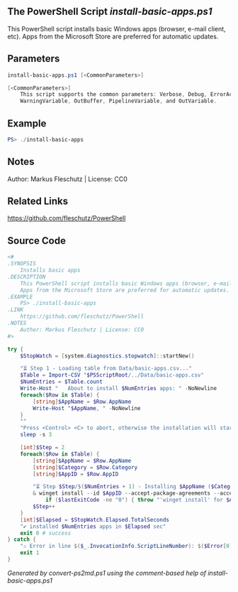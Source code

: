 ## The PowerShell Script *install-basic-apps.ps1*

This PowerShell script installs basic Windows apps (browser, e-mail client, etc).
Apps from the Microsoft Store are preferred for automatic updates.

## Parameters
```powershell
install-basic-apps.ps1 [<CommonParameters>]

[<CommonParameters>]
    This script supports the common parameters: Verbose, Debug, ErrorAction, ErrorVariable, WarningAction, 
    WarningVariable, OutBuffer, PipelineVariable, and OutVariable.
```

## Example
```powershell
PS> ./install-basic-apps

```

## Notes
Author: Markus Fleschutz | License: CC0

## Related Links
https://github.com/fleschutz/PowerShell

## Source Code
```powershell
<#
.SYNOPSIS
	Installs basic apps
.DESCRIPTION
	This PowerShell script installs basic Windows apps (browser, e-mail client, etc).
	Apps from the Microsoft Store are preferred for automatic updates. 
.EXAMPLE
	PS> ./install-basic-apps
.LINK
	https://github.com/fleschutz/PowerShell
.NOTES
	Author: Markus Fleschutz | License: CC0
#>

try {
	$StopWatch = [system.diagnostics.stopwatch]::startNew()

	"⏳ Step 1 - Loading table from Data/basic-apps.csv..."
	$Table = Import-CSV "$PSScriptRoot/../Data/basic-apps.csv"
	$NumEntries = $Table.count
	Write-Host "   About to install $NumEntries apps: " -NoNewline
	foreach($Row in $Table) {
		[string]$AppName = $Row.AppName
		Write-Host "$AppName, " -NoNewline
	}
	""
	"Press <Control> <C> to abort, otherwise the installation will start..."
	sleep -s 3

	[int]$Step = 2
	foreach($Row in $Table) {
		[string]$AppName = $Row.AppName
		[string]$Category = $Row.Category
		[string]$AppID = $Row.AppID

		"⏳ Step $Step/$($NumEntries + 1) - Installing $AppName ($Category)..."
		& winget install --id $AppID --accept-package-agreements --accept-source-agreements
        	if ($lastExitCode -ne "0") { throw "'winget install' for $AppName failed" }
		$Step++
	}
	[int]$Elapsed = $StopWatch.Elapsed.TotalSeconds
	"✔️ installed $NumEntries apps in $Elapsed sec"
	exit 0 # success
} catch {
	"⚠️ Error in line $($_.InvocationInfo.ScriptLineNumber): $($Error[0])"
	exit 1
}
```

*Generated by convert-ps2md.ps1 using the comment-based help of install-basic-apps.ps1*
